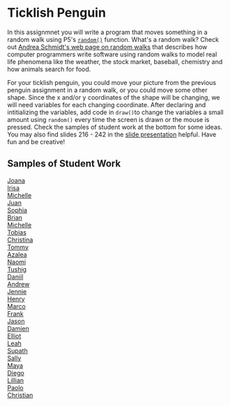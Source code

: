 Ticklish Penguin
================

In this assignmnet you will write a program that moves something in a random walk using P5's [`random()`](https://p5js.org/reference/#/p5/random) function. What's a random walk? Check out [Andrea Schmidt's web page on random walks](http://www.mit.edu/~kardar/teaching/projects/chemotaxis(AndreaSchmidt)/random.htm) that describes how computer programmers write software using random walks to model real life phenomena like the weather, the stock market, baseball, chemistry and how animals search for food.

For your ticklish penguin, you could move your picture from the previous penguin assignment in a random walk, or you could move some other shape. Since the x and/or y coordinates of the shape will be changing, we will need variables for each changing coordinate. After declaring and intitializing the variables, add code in `draw()`to change the variables a small amount using `random()` every time the screen is drawn or the mouse is pressed. Check the samples of student work at the bottom for some ideas. You may also find slides 216 - 242 in the [slide presentation](https://docs.google.com/presentation/d/1fm_Di0qR4HpRWTf8tJtcW3u5by3OrilfXIPZ517K1js/edit?usp=sharing) helpful. Have fun and be creative!



Samples of Student Work
-----------------------
[Joana](https://editor.p5js.org/jogaray-velazquez/present/Za32JabJz)   
[Irisa](https://editor.p5js.org/irchu1/present/68JLR9FO_)   
[Michelle](https://editor.p5js.org/michelle0/present/Th5sVNLEM)   
[Juan](https://editor.p5js.org/jucalvohuerta/present/29s5WAvAp)   
[Sophia](https://editor.p5js.org/sophiapan/present/jWRVV3GK_)   
[Brian](https://editor.p5js.org/brsen/present/VOO47ND0W)   
[Michelle](https://editor.p5js.org/mitan4/present/Lbg_xcU_X)   
[Tobias](https://editor.p5js.org/tozuercher/present/zEXhCavEJ)    
[Christina](https://editor.p5js.org/chchan10/present/djtNyECGt)   
[Tommy](https://editor.p5js.org/toyu3/present/LWEu6EkLf)   
[Azalea](https://studio.code.org/projects/gamelab/qEltJ1rPPUJl_0iz9EzzAbnWx17nNP9rtqBq1HWEmtA)   
[Naomi](https://editor.p5js.org/nakung/present/bV5KF7i04)   
[Tushig](https://editor.p5js.org/Tushig.itgel/present/_Oh0SbHhv)   
[Daniil](https://editor.p5js.org/dakardava/present/YquaAxqcv)    
[Andrew](https://editor.p5js.org/anpun/present/UOMY9om9K)   
[Jennie](https://editor.p5js.org/jilin20/present/yhn-xCKSp)   
[Henry](https://editor.p5js.org/hejuarez1/present/dGNyDQiVM)   
[Marco](https://editor.p5js.org/malee21/present/7owd-qprmI)   
[Frank](https://editor.p5js.org/frshi/present/VIK0F7Ut5)   
[Jason](https://editor.p5js.org/jawong32/present/BZ6sCgqbf)   
[Damien](https://editor.p5js.org/dabogdon/present/MLuytVME3)   
[Elliot](https://editor.p5js.org/elchen/present/i3gqz-997)   
[Leah](https://editor.p5js.org/leahcochrum/present/v6KH8RRLG)   
[Supath](https://editor.p5js.org/sugurung/present/u83TQtqfZw)   
[Sally](https://editor.p5js.org/sahong3/present/yebxSW8LR)   
[Maya](https://editor.p5js.org/mapfuetzner/present/XsU8XRjkf)   
[Diego](https://editor.p5js.org/disurasalvador/present/xS1zrf5qf)   
[Lillian](https://editor.p5js.org/litang/present/xwhE5562G)   
[Paolo](https://editor.p5js.org/paolo415/present/DUvFz3HKz)   
[Christian](https://editor.p5js.org/chmorales6/present/rcOLvRBmA)   


